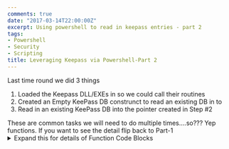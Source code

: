 ```yaml
---
comments: true
date: "2017-03-14T22:00:00Z"
excerpt: Using powershell to read in keepass entries - part 2
tags:
- Powershell
- Security
- Scripting
title: Leveraging Keepass via Powershell-Part 2
---
```

Last time round we did 3 things
<ol>
<li>Loaded the Keepass DLL/EXEs in so we could call their routines</li>
<li>Created an Empty KeePass DB construnct to read an existing DB in to</li>
<li>Read in an existing KeePass DB into the pointer created in Step #2</li>
</ol>
These are common tasks we will need to do multiple times....so??? Yep functions.  If you want to see the detail flip back to Part-1
<div class="edit-comment-hide">
<details>
<summary>Expand this for details of Function Code Blocks</summary>
{{< highlight ruby >}}
Function Load-KPBinaries {
    Param ($PathToKeePassFolder)
  	# Check if Keepass DLLs are already loaded
	  If (! (Test-Path $PathToKeePassFolder)) { $log.WritePSError("KeePass software could not be located in $($PathToKeePassFolder)"); Return $null }
	  #Load .NET binaries in the folder
  	(Get-ChildItem -recurse $PathToKeePassFolder|Where-Object {($_.Extension -EQ ".dll") -or ($_.Extension -eq ".exe")} | ForEach-Object { $AssemblyName=$_.FullName; Try {[Reflection.Assembly]::LoadFile($AssemblyName) } Catch{ }} ) | out-null
}

Function Open-KPDB {
	Param ($PathToKPDB, $KPMasterPassword)
	$MyKPDatabase = new-object KeePassLib.PwDatabase 
	#Create Password Object
	$MyKPKey = new-object KeePassLib.Keys.CompositeKey
	$MyKPKey.AddUserKey((New-Object KeePassLib.Keys.KcpPassword($KPMasterPassword)));
	#Create pointer to file on disk object
	$IOConnectionInfo = New-Object KeePassLib.Serialization.IOConnectionInfo
	$IOCOnnectionInfo.Path = $PathToKPDB
	$KPNStatusLogger = New-Object KeePassLib.Interfaces.NullStatusLogger
	#open up the Database, using the Open function of the MyKPDatabase object we created earlier
	$MyKPDatabase.Open($IOCOnnectionInfo,$MyKPKey,$KPNStatusLogger)
	$KPEntries = $MyKPDatabase.RootGroup.GetObjects($true, $true)
	$KpFound=@()
	foreach($KPEntry in $KPEntries)
	{
		$KPFoundEntry = "" | Select-Object Title,UserName,Password
		$KPFoundEntry.Title = $KPEntry.Strings.ReadSafe("Title")
		$KPFoundEntry.UserName = $KPEntry.Strings.ReadSafe("UserName")
		$KPFoundEntry.Password = $KPEntry.Strings.ReadSafe("Password")
		$KPFound += $KPFoundEntry
	}
	$MyKPDatabase.Close()
	Return $KPFound
}
{{< / highlight >}}
</details>

